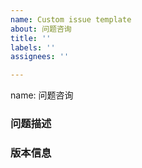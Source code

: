 ```yaml
---
name: Custom issue template
about: 问题咨询
title: ''
labels: ''
assignees: ''

---
```


name: 问题咨询
<!-- about: 如果在使用过程中遇到问题，在查阅文档后仍无法解决，可以在此反馈 -->



### 问题描述
<!-- 详细描述你的操作步骤和结果，以及你的疑问 -->

### 版本信息


<!-- 一般建议使用release版本，其他都是非稳定版本 -->

